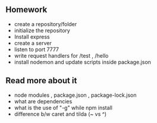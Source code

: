 ## Homework
- create a repository/folder
- initialize the repository
- Install express 
- create a server
- listen to port 7777
- write request handlers for /test  , /hello
- install nodemon and update scripts inside 
package.json

## Read more about it
- node modules , package.json , package-lock.json
- what are dependencies
- what is the use of "-g" while npm install 
- difference b/w caret and tilda (~ vs ^)